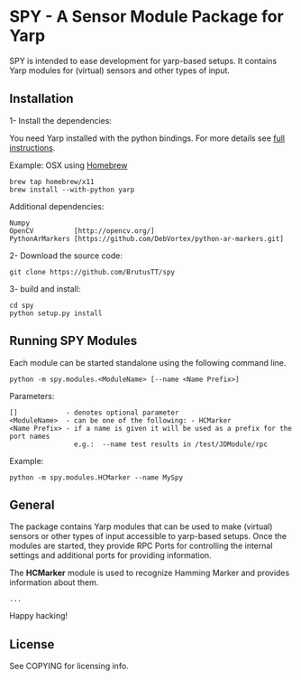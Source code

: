 # SPY - A Sensor Module Package for Yarp

SPY is intended to ease development for yarp-based setups. It contains Yarp modules for (virtual) 
sensors and other types of input.


## Installation

1- Install the dependencies:

You need Yarp installed with the python bindings. For more details see 
[full instructions](http://wiki.icub.org/yarpdoc/install.html).

Example: OSX using [Homebrew](http://brew.sh)

    brew tap homebrew/x11
    brew install --with-python yarp


Additional dependencies:

    Numpy           
    OpenCV          [http://opencv.org/]
    PythonArMarkers [https://github.com/DebVortex/python-ar-markers.git]


2- Download the source code: 

    git clone https://github.com/BrutusTT/spy

3- build and install:

    cd spy
    python setup.py install


## Running SPY Modules

Each module can be started standalone using the following command line.


    python -m spy.modules.<ModuleName> [--name <Name Prefix>]

Parameters:

    []            - denotes optional parameter
    <ModuleName>  - can be one of the following: - HCMarker
    <Name Prefix> - if a name is given it will be used as a prefix for the port names
                    e.g.:  --name test results in /test/JDModule/rpc

Example:

    python -m spy.modules.HCMarker --name MySpy


## General

The package contains Yarp modules that can be used to make (virtual) sensors or other types of input 
accessible to yarp-based setups. Once the modules are started, they provide RPC Ports for 
controlling the internal settings and additional ports for providing information.

The **HCMarker** module is used to recognize Hamming Marker and provides information about them.

    ...


Happy hacking!

## License

See COPYING for licensing info.
